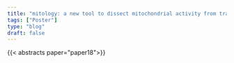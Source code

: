 ```yaml
---
title: "mitology: a new tool to dissect mitochondrial activity from transcriptome"
tags: ["Poster"]
type: "blog"
draft: false
---
```


{{< abstracts paper="paper18">}}



